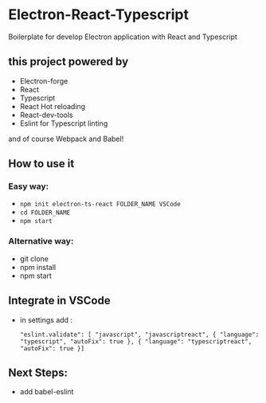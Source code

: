 # Electron-React-Typescript

Boilerplate for develop Electron application with React and Typescript

## this project powered by

- Electron-forge
- React
- Typescript
- React Hot reloading
- React-dev-tools
- Eslint for Typescript linting

and of course Webpack and Babel!

## How to use it

### Easy way:

- `npm init electron-ts-react FOLDER_NAME VSCode`
- `cd FOLDER_NAME`
- `npm start`

### Alternative way:

- git clone <Repository Address>
- npm install
- npm start

## Integrate in VSCode

- in settings add :

  `"eslint.validate": [ "javascript", "javascriptreact", { "language": "typescript", "autoFix": true }, { "language": "typescriptreact", "autoFix": true }]`

## Next Steps:

- add babel-eslint
